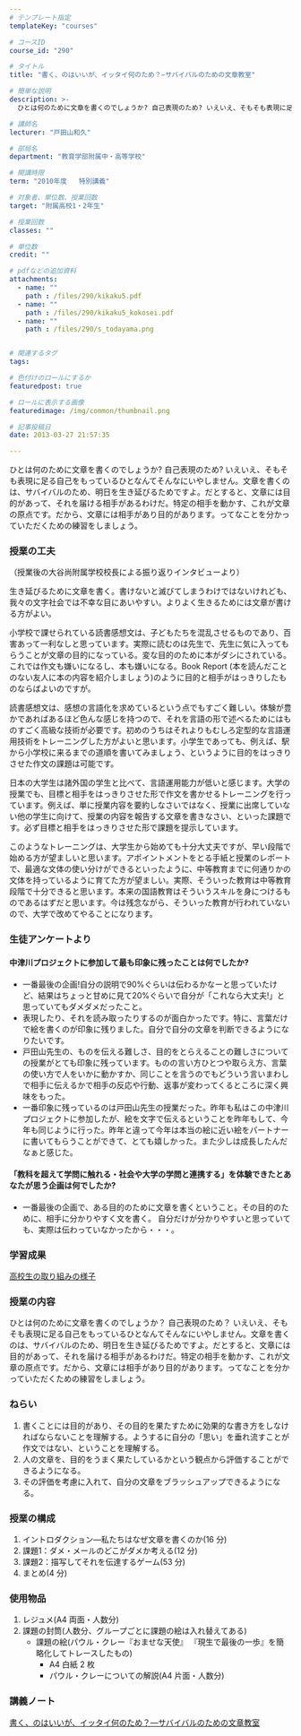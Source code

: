 ```yaml
---
# テンプレート指定
templateKey: "courses"

# コースID
course_id: "290"

# タイトル
title: "書く、のはいいが、イッタイ何のため？—サバイバルのための文章教室"

# 簡単な説明
description: >-
  ひとは何のために文章を書くのでしょうか? 自己表現のため? いえいえ、そもそも表現に足る自己をもっているひとなんてそんなにいやしません。文章を書くのは、サバイバルのため、明日を生き延びるためですよ。だ...

# 講師名
lecturer: "戸田山和久"

# 部局名
department: "教育学部附属中・高等学校"

# 開講時限
term: "2010年度	特別講義"

# 対象者、単位数、授業回数
target: "附属高校1・2年生"

# 授業回数
classes: ""

# 単位数
credit: ""

# pdfなどの追加資料
attachments: 
  - name: "" 
    path : /files/290/kikaku5.pdf
  - name: "" 
    path : /files/290/kikaku5_kokosei.pdf
  - name: "" 
    path : /files/290/s_todayama.png


# 関連するタグ
tags:

# 色付けのロールにするか
featuredpost: true

# ロールに表示する画像
featuredimage: /img/common/thumbnail.png

# 記事投稿日
date: 2013-03-27 21:57:35

---
```

ひとは何のために文章を書くのでしょうか? 自己表現のため? いえいえ、そもそも表現に足る自己をもっているひとなんてそんなにいやしません。文章を書くのは、サバイバルのため、明日を生き延びるためですよ。だとすると、文章には目的があって、それを届ける相手があるわけだ。特定の相手を動かす、これが文章の原点です。だから、文章には相手があり目的があります。ってなことを分かっていただくための練習をしましょう。
### 授業の工夫

（授業後の大谷尚附属学校校長による振り返りインタビューより）

生き延びるために文章を書く。書けないと滅びてしまうわけではないけれども、我々の文字社会では不幸な目にあいやすい。よりよく生きるためには文章が書ける方がよい。

小学校で課せられている読書感想文は、子どもたちを混乱させるものであり、百害あって一利なしと思っています。実際に読むのは先生で、先生に気に入ってもらうことが文章の目的になっている。変な目的のために本がダシにされている。これでは作文も嫌いになるし、本も嫌いになる。Book Report (本を読んだことのない友人に本の内容を紹介しましょう)のように目的と相手がはっきりしたものならばよいのですが。

読書感想文は、感想の言語化を求めているという点でもすごく難しい。体験が豊かであればあるほど色んな感じを持つので、それを言語の形で述べるためにはものすごく高級な技術が必要です。初めのうちはそれよりもむしろ定型的な言語運用技術をトレーニングした方がよいと思います。小学生であっても、例えば、駅から小学校に来るまでの道順を書いてみましょう、というように目的をはっきりさせた作文の課題は可能です。

日本の大学生は諸外国の学生と比べて、言語運用能力が低いと感じます。大学の授業でも、目標と相手をはっきりさせた形で作文を書かせるトレーニングを行っています。例えば、単に授業内容を要約しなさいではなく、授業に出席していない他の学生に向けて、授業の内容を報告する文章を書きなさい、といった課題です。必ず目標と相手をはっきりさせた形で課題を提示しています。

このようなトレーニングは、大学生から始めても十分大丈夫ですが、早い段階で始める方が望ましいと思います。アポイントメントをとる手紙と授業のレポートで、最適な文体の使い分けができるといったように、中等教育までに何通りかの文体を持っているように育てた方が望ましい。実際、そういった教育は中等教育段階で十分できると思います。本来の国語教育はそういうスキルを身につけるものであるはずだと思います。今は残念ながら、そういった教育が行われていないので、大学で改めてやることになります。
### 生徒アンケートより

#### 中津川プロジェクトに参加して最も印象に残ったことは何でしたか?

  * 一番最後の企画!自分の説明で90%ぐらいは伝わるかなーと思っていたけど、結果はちょっと甘めに見て20%ぐらいで自分が「これなら大丈夫!」と思っていてもダメダメだったこと。
  * 表現したり、それを読み取ったりするのが面白かったです。特に、言葉だけで絵を書くのが印象に残りました。自分で自分の文章を判断できるようになりたいです。
  * 戸田山先生の、ものを伝える難しさ、目的をとらえることの難しさについての授業がとても印象に残っています。ものの言い方ひとつや取らえ方、言葉の使い方で人をいかに動かすか、同じことを言うのでもどういう言いまわしで相手に伝えるかで相手の反応や行動、返事が変わってくるところに深く興味をもった。
  * 一番印象に残っているのは戸田山先生の授業だった。昨年も私はこの中津川プロジェクトに参加したが、絵を文字で伝えるということを昨年もして、今年も同じように行った。昨年と違って今年は本当の絵に近い絵をパートナーに書いてもらうことができて、とても嬉しかった。また少しは成長したんだなぁと感じた。

#### 「教科を超えて学問に触れる・社会や大学の学問と連携する」を体験できたとあなたが思う企画は何でしたか?

  * 一番最後の企画で、ある目的のために文章を書くということ。その目的のために、相手に分かりやすく文を書く。 自分だけが分かりやすいと思っていても、実際は伝わっていなかったから・・・。

### 学習成果


[高校生の取り組みの様子](/files/290/kikaku5_kokosei.pdf) 
### 授業の内容

ひとは何のために文章を書くのでしょうか？ 自己表現のため？ いえいえ、そもそも表現に足る自己をもっているひとなんてそんなにいやしません。文章を書くのは、サバイバルのため、明日を生き延びるためですよ。だとすると、文章には目的があって、それを届ける相手があるわけだ。特定の相手を動かす、これが文章の原点です。だから、文章には相手があり目的があります。ってなことを分かっていただくための練習をしましょう。

### ねらい

  1. 書くことには目的があり、その目的を果たすために効果的な書き方をしなければならないことを理解する。ようするに自分の「思い」を垂れ流すことが作文ではない、ということを理解する。
  2. 人の文章を、目的をうまく果たしているかという観点から評価することができるようになる。
  3. その評価を考慮に入れて、自分の文章をブラッシュアップできるようになる。

### 授業の構成

  1. イントロダクション&mdash;私たちはなぜ文章を書くのか(16 分)
  2. 課題1：ダメ・メールのどこがダメか考える(12 分)
  3. 課題2：描写してそれを伝達するゲーム(53 分)
  4. まとめ(4 分)

### 使用物品

  1. レジュメ(A4 両面・人数分)
  2. 課題の封筒(人数分、グループごとに課題の絵は入れ替えてある) 
      * 課題の絵(パウル・クレー『おませな天使』 『現生で最後の一歩』を簡略化してトレースしたもの) 
          * A4 白紙 2 枚  
          * パウル・クレーについての解説(A4 片面・人数分)

### 講義ノート


[書く、のはいいが、イッタイ何のため？&mdash;サバイバルのための文章教室](/files/290/kikaku5.pdf) 


